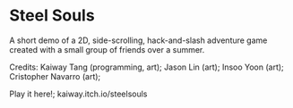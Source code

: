 # Steel Souls
A short demo of a 2D, side-scrolling, hack-and-slash adventure game created with a small group of friends over a summer.

Credits:
Kaiway Tang (programming, art);
Jason Lin (art);
Insoo Yoon (art);
Cristopher Navarro (art);

Play it here!;
kaiway.itch.io/steelsouls
